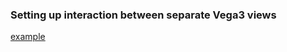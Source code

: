 ### Setting up interaction between separate Vega3 views

[example](https://abudaan.github.io/bigdator3)